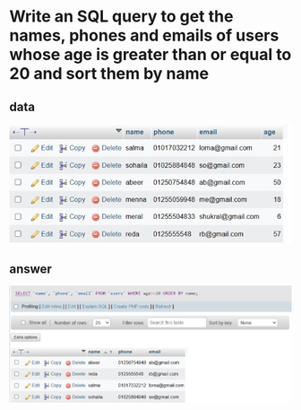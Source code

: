 # Write an SQL query to get the names, phones and emails of users whose age is greater than or equal to 20 and sort them by name
## data

![](images/data.jpg)

## answer

![](images/sol.jpg)

